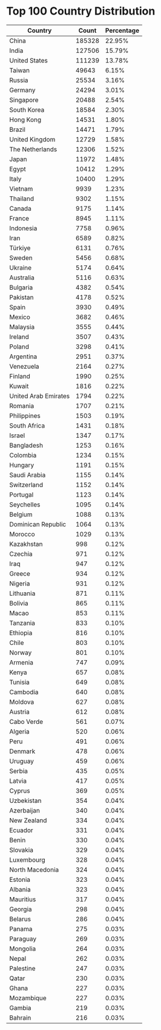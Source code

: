 # Top 100 Country Distribution
| Country | Count | Percentage |
|----|----|----|
| China | 185328 | 22.95% |
| India | 127506 | 15.79% |
| United States | 111239 | 13.78% |
| Taiwan | 49643 | 6.15% |
| Russia | 25534 | 3.16% |
| Germany | 24294 | 3.01% |
| Singapore | 20488 | 2.54% |
| South Korea | 18584 | 2.30% |
| Hong Kong | 14531 | 1.80% |
| Brazil | 14471 | 1.79% |
| United Kingdom | 12729 | 1.58% |
| The Netherlands | 12306 | 1.52% |
| Japan | 11972 | 1.48% |
| Egypt | 10412 | 1.29% |
| Italy | 10400 | 1.29% |
| Vietnam | 9939 | 1.23% |
| Thailand | 9302 | 1.15% |
| Canada | 9175 | 1.14% |
| France | 8945 | 1.11% |
| Indonesia | 7758 | 0.96% |
| Iran | 6589 | 0.82% |
| Türkiye | 6131 | 0.76% |
| Sweden | 5456 | 0.68% |
| Ukraine | 5174 | 0.64% |
| Australia | 5116 | 0.63% |
| Bulgaria | 4382 | 0.54% |
| Pakistan | 4178 | 0.52% |
| Spain | 3930 | 0.49% |
| Mexico | 3682 | 0.46% |
| Malaysia | 3555 | 0.44% |
| Ireland | 3507 | 0.43% |
| Poland | 3298 | 0.41% |
| Argentina | 2951 | 0.37% |
| Venezuela | 2164 | 0.27% |
| Finland | 1990 | 0.25% |
| Kuwait | 1816 | 0.22% |
| United Arab Emirates | 1794 | 0.22% |
| Romania | 1707 | 0.21% |
| Philippines | 1503 | 0.19% |
| South Africa | 1431 | 0.18% |
| Israel | 1347 | 0.17% |
| Bangladesh | 1253 | 0.16% |
| Colombia | 1234 | 0.15% |
| Hungary | 1191 | 0.15% |
| Saudi Arabia | 1155 | 0.14% |
| Switzerland | 1152 | 0.14% |
| Portugal | 1123 | 0.14% |
| Seychelles | 1095 | 0.14% |
| Belgium | 1088 | 0.13% |
| Dominican Republic | 1064 | 0.13% |
| Morocco | 1029 | 0.13% |
| Kazakhstan | 998 | 0.12% |
| Czechia | 971 | 0.12% |
| Iraq | 947 | 0.12% |
| Greece | 934 | 0.12% |
| Nigeria | 931 | 0.12% |
| Lithuania | 871 | 0.11% |
| Bolivia | 865 | 0.11% |
| Macao | 853 | 0.11% |
| Tanzania | 833 | 0.10% |
| Ethiopia | 816 | 0.10% |
| Chile | 803 | 0.10% |
| Norway | 801 | 0.10% |
| Armenia | 747 | 0.09% |
| Kenya | 657 | 0.08% |
| Tunisia | 649 | 0.08% |
| Cambodia | 640 | 0.08% |
| Moldova | 627 | 0.08% |
| Austria | 612 | 0.08% |
| Cabo Verde | 561 | 0.07% |
| Algeria | 520 | 0.06% |
| Peru | 491 | 0.06% |
| Denmark | 478 | 0.06% |
| Uruguay | 459 | 0.06% |
| Serbia | 435 | 0.05% |
| Latvia | 417 | 0.05% |
| Cyprus | 369 | 0.05% |
| Uzbekistan | 354 | 0.04% |
| Azerbaijan | 340 | 0.04% |
| New Zealand | 334 | 0.04% |
| Ecuador | 331 | 0.04% |
| Benin | 330 | 0.04% |
| Slovakia | 329 | 0.04% |
| Luxembourg | 328 | 0.04% |
| North Macedonia | 324 | 0.04% |
| Estonia | 323 | 0.04% |
| Albania | 323 | 0.04% |
| Mauritius | 317 | 0.04% |
| Georgia | 298 | 0.04% |
| Belarus | 286 | 0.04% |
| Panama | 275 | 0.03% |
| Paraguay | 269 | 0.03% |
| Mongolia | 264 | 0.03% |
| Nepal | 262 | 0.03% |
| Palestine | 247 | 0.03% |
| Qatar | 230 | 0.03% |
| Ghana | 227 | 0.03% |
| Mozambique | 227 | 0.03% |
| Gambia | 219 | 0.03% |
| Bahrain | 216 | 0.03% |
